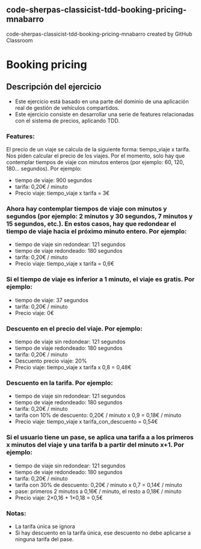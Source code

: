 ## code-sherpas-classicist-tdd-booking-pricing-mnabarro
code-sherpas-classicist-tdd-booking-pricing-mnabarro created by GitHub Classroom

# Booking pricing
 
## Descripción del ejercicio

- Este ejercicio está basado en una parte del dominio de una aplicación real de gestión de vehículos compartidos.
- Este ejercicio consiste en desarrollar una serie de features relacionadas con el sistema de precios, aplicando TDD.

### Features:

El precio de un viaje se calcula de la siguiente forma: tiempo_viaje x tarifa. Nos piden calcular el precio de los viajes. Por el momento, solo hay que contemplar tiempos de viaje con minutos enteros (por ejemplo: 60, 120, 180... segundos). Por ejemplo:
 
- tiempo de viaje: 900 segundos  
- tarifa: 0,20€ / minuto  
- Precio viaje: tiempo_viaje x tarifa = 3€  

### Ahora hay contemplar tiempos de viaje con minutos y segundos (por ejemplo: 2 minutos y 30 segundos, 7 minutos y 15 segundos, etc.). En estos casos, hay que redondear el tiempo de viaje hacia el próximo minuto entero. Por ejemplo:
 
- tiempo de viaje sin redondear: 121 segundos  
- tiempo de viaje redondeado: 180 segundos  
- tarifa: 0,20€ / minuto  
- Precio viaje: tiempo_viaje x tarifa = 0,6€  

### Si el tiempo de viaje es inferior a 1 minuto, el viaje es gratis. Por ejemplo:
 
- tiempo de viaje: 37 segundos  
- tarifa: 0,20€ / minuto  
- Precio viaje: 0€  

### Descuento en el precio del viaje. Por ejemplo:
 
- tiempo de viaje sin redondear: 121 segundos  
- tiempo de viaje redondeado: 180 segundos  
- tarifa: 0,20€ / minuto  
- Descuento precio viaje: 20%  
- Precio viaje: tiempo_viaje x tarifa x 0,8 = 0,48€  

### Descuento en la tarifa. Por ejemplo:
 
- tiempo de viaje sin redondear: 121 segundos  
- tiempo de viaje redondeado: 180 segundos  
- tarifa: 0,20€ / minuto  
- tarifa con 10% de descuento: 0,20€ / minuto x 0,9 = 0,18€ / minuto  
- Precio viaje: tiempo_viaje x tarifa_con_descuento = 0,54€  
  
### Si el usuario tiene un pase, se aplica una tarifa a a los primeros x minutos del viaje y una tarifa b a partir del minuto x+1. Por ejemplo:
 
- tiempo de viaje sin redondear: 121 segundos  
- tiempo de viaje redondeado: 180 segundos  
- tarifa: 0,20€ / minuto  
- tarifa con 30% de descuento: 0,20€ / minuto x 0,7 = 0,14€ / minuto  
- pase: primeros 2 minutos a 0,16€ / minuto, el resto a 0,18€ / minuto  
- Precio viaje: 2×0,16 + 1×0,18 = 0,5€  

### Notas:

- La tarifa única se ignora
- Si hay descuento en la tarifa única, ese descuento no debe aplicarse a ninguna tarifa del pase.
